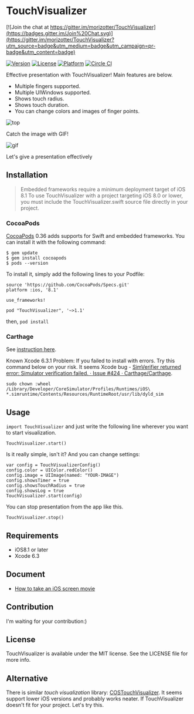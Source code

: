 # TouchVisualizer

[![Join the chat at https://gitter.im/morizotter/TouchVisualizer](https://badges.gitter.im/Join%20Chat.svg)](https://gitter.im/morizotter/TouchVisualizer?utm_source=badge&utm_medium=badge&utm_campaign=pr-badge&utm_content=badge)

[![Version](https://img.shields.io/cocoapods/v/TouchVisualizer.svg?style=flat)](http://cocoadocs.org/docsets/TouchVisualizer)
[![License](https://img.shields.io/cocoapods/l/TouchVisualizer.svg?style=flat)](http://cocoadocs.org/docsets/TouchVisualizer)
[![Platform](https://img.shields.io/cocoapods/p/TouchVisualizer.svg?style=flat)](http://cocoadocs.org/docsets/TouchVisualizer)
[![Circle CI](https://circleci.com/gh/morizotter/TouchVisualizer/tree/master.svg?style=shield&circle-token=b7eb2e179731634bcac95d1e4f8e90b837b092e3)](https://circleci.com/gh/morizotter/TouchVisualizer/tree/master)

Effective presentation with TouchVisualizer! Main features are below.

- Multiple fingers supported.
- Multiple UIWindows supported.
- Shows touch radius.
- Shows touch duration.
- You can change colors and images of finger points.

![top](https://raw.githubusercontent.com/morizotter/TouchVisualizer/master/misc/top.png)

Catch the image with GIF!

![gif](https://raw.githubusercontent.com/morizotter/TouchVisualizer/master/misc/presentation.gif)

Let's give a presentation effectively

## Installation

> Embedded frameworks require a minimum deployment target of iOS 8.1
> To use TouchVisualizer with a project targeting iOS 8.0 or lower, you must include the TouchVisualizer.swift source file directly in your project.

### CocoaPods

[CocoaPods](http://cocoapods.org) 0.36 adds supports for Swift and embedded frameworks. You can install it with the following command:

```
$ gem update
$ gem install cocoapods
$ pods --version
```

To install it, simply add the following lines to your Podfile:

```
source 'https://github.com/CocoaPods/Specs.git'
platform :ios, '8.1'

use_frameworks!

pod "TouchVisualizer", '~>1.1'
```

then, `pod install`

### Carthage

See [instruction here](https://github.com/Carthage/Carthage#installing-carthage).

Known Xcode 6.3.1 Problem: If you failed to install with errors. Try this command below on your risk. It seems Xcode bug - [SimVerifier returned error: Simulator verification failed. · Issue #424 · Carthage/Carthage](https://github.com/Carthage/Carthage/issues/424#issuecomment-95812898).

```
sudo chown :wheel /Library/Developer/CoreSimulator/Profiles/Runtimes/iOS\ *.simruntime/Contents/Resources/RuntimeRoot/usr/lib/dyld_sim
```

## Usage

`import TouchVisualizer` and just write the following line wherever you want to start visualization. 

```
TouchVisualizer.start()
```

Is it really simple, isn't it? And you can change settings:

```
var config = TouchVisualizerConfig()
config.color = UIColor.redColor()
config.image = UIImage(named: "YOUR-IMAGE")
config.showsTimer = true
config.showsTouchRadius = true
config.showsLog = true
TouchVisualizer.start(config)
```

You can stop presentation from the app like this.

```
TouchVisualizer.stop()
```

## Requirements

- iOS8.1 or later
- Xcode 6.3

## Document

- [How to take an iOS screen movie](misc/take_a_movie.md)

## Contribution

I'm waiting for your contribution:)

## License

TouchVisualizer is available under the MIT license. See the LICENSE file for more info.

## Alternative

There is similar *touch visualization* library: [COSTouchVisualizer](https://github.com/conopsys/COSTouchVisualizer). It seems support lower iOS versions and probably works neater. If TouchVisualizer doesn't fit for your project. Let's try this.
